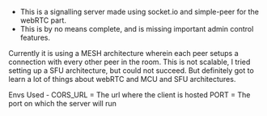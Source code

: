 - This is a signalling server made using socket.io and simple-peer for the webRTC part.
- This is by no means complete, and is missing important admin control features.

Currently it is using a MESH architecture wherein each peer setups a connection with every other peer in the room.
This is not scalable, I tried setting up a SFU architecture, but could not succeed.
But definitely got to learn a lot of things about webRTC and MCU and SFU architectures.

Envs Used -
CORS_URL = The url where the client is hosted
PORT = The port on which the server will run
